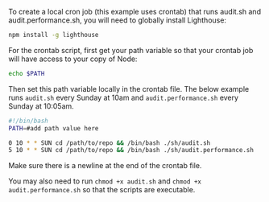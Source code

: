 To create a local cron job (this example uses crontab) that runs audit.sh and audit.performance.sh, you will need to globally install Lighthouse:

```sh
npm install -g lighthouse
```

For the crontab script, first get your path variable so that your crontab job will have access to your copy of Node:

```sh
echo $PATH
```

Then set this path variable locally in the crontab file. The below example runs `audit.sh` every Sunday at 10am and `audit.performance.sh` every Sunday at 10:05am.

```sh
#!/bin/bash
PATH=#add path value here

0 10 * * SUN cd /path/to/repo && /bin/bash ./sh/audit.sh
5 10 * * SUN cd /path/to/repo && /bin/bash ./sh/audit.performance.sh

```

Make sure there is a newline at the end of the crontab file.

You may also need to run `chmod +x audit.sh` and `chmod +x audit.performance.sh` so that the scripts are executable.
